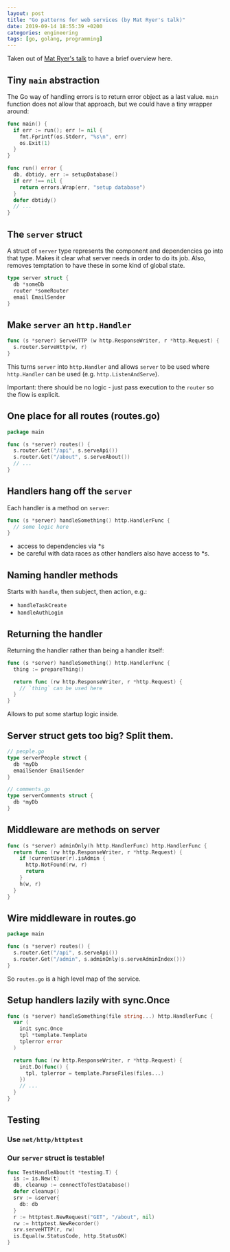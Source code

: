 ```yaml
---
layout: post
title: "Go patterns for web services (by Mat Ryer's talk)"
date: 2019-09-14 18:55:39 +0200
categories: engineering
tags: [go, golang, programming]
---
```


Taken out of [Mat Ryer's talk](https://www.youtube.com/watch?v=rWBSMsLG8po) to have a brief overview here.

## Tiny `main` abstraction

The Go way of handling errors is to return error object as a last value. `main` function does not allow
that approach, but we could have a tiny wrapper around:

```go
func main() {
  if err := run(); err != nil {
    fmt.Fprintf(os.Stderr, "%s\n", err)
    os.Exit(1)
  }
}

func run() error {
  db, dbtidy, err := setupDatabase()
  if err !== nil {
    return errors.Wrap(err, "setup database")
  }
  defer dbtidy()
  // ...
}
```

## The `server` struct

A struct of `server` type represents the component and dependencies go into that type.
Makes it clear what server needs in order to do its job. Also, removes temptation to have these
in some kind of global state.

```go
type server struct {
  db *someDb
  router *someRouter
  email EmailSender
}
```

## Make `server` an `http.Handler`

```go
func (s *server) ServeHTTP (w http.ResponseWriter, r *http.Request) {
  s.router.ServeHttp(w, r)
}
```

This turns `server` into `http.Handler` and allows `server` to be used where `http.Handler` can be used (e.g. `http.ListenAndServe`).

Important: there should be no logic - just pass execution to the `router` so the flow is explicit.

## One place for all routes (routes.go)

```go
package main

func (s *server) routes() {
  s.router.Get("/api", s.serveApi())
  s.router.Get("/about", s.serveAbout())
  // ...
}
```

## Handlers hang off the `server`

Each handler is a method on `server`:

```go
func (s *server) handleSomething() http.HandlerFunc {
  // some logic here
}
```

- access to dependencies via \*s
- be careful with data races as other handlers also have access to \*s.

## Naming handler methods

Starts with `handle`, then subject, then action, e.g.:

- `handleTaskCreate`
- `handleAuthLogin`

## Returning the handler

Returning the handler rather than being a handler itself:

```go
func (s *server) handleSomething() http.HandlerFunc {
  thing := prepareThing()

  return func (rw http.ResponseWriter, r *http.Request) {
    // `thing` can be used here
  }
}
```

Allows to put some startup logic inside.

## Server struct gets too big? Split them.

```go
// people.go
type serverPeople struct {
  db *myDb
  emailSender EmailSender
}

// comments.go
type serverComments struct {
  db *myDb
}
```

## Middleware are methods on server

```go
func (s *server) adminOnly(h http.HandlerFunc) http.HandlerFunc {
  return func (rw http.ResponseWriter, r *http.Request) {
    if !currentUser(r).isAdmin {
      http.NotFound(rw, r)
      return
    }
    h(w, r)
  }
}
```

## Wire middleware in routes.go

```go
package main

func (s *server) routes() {
  s.router.Get("/api", s.serveApi())
  s.router.Get("/admin", s.adminOnly(s.serveAdminIndex()))
}
```

So `routes.go` is a high level map of the service.

## Setup handlers lazily with sync.Once

```go
func (s *server) handleSomething(file string...) http.HandlerFunc {
  var (
    init sync.Once
    tpl *template.Template
    tplerror error
  )

  return func (rw http.ResponseWriter, r *http.Request) {
    init.Do(func() {
      tpl, tplerror = template.ParseFiles(files...)
    })
    // ...
  }
}
```

## Testing

### Use `net/http/httptest`

### Our `server` struct is testable!

```go
func TestHandleAbout(t *testing.T) {
  is := is.New(t)
  db, cleanup := connectToTestDatabase()
  defer cleanup()
  srv := &server{
    db: db
  }
  r := httptest.NewRequest("GET", "/about", nil)
  rw := httptest.NewRecorder()
  srv.serveHTTP(r, rw)
  is.Equal(w.StatusCode, http.StatusOK)
}

```
